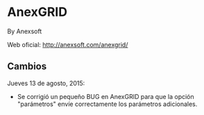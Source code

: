 # AnexGRID
By Anexsoft

Web oficial:
http://anexsoft.com/anexgrid/

Cambios
--------

Jueves 13 de agosto, 2015:
- Se corrigió un pequeño BUG en AnexGRID para que la opción "parámetros" envíe correctamente los parámetros adicionales.

